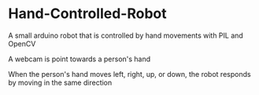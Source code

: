 Hand-Controlled-Robot
=====================

A small arduino robot that is controlled by hand movements with PIL and OpenCV

A webcam is point towards a person's hand

When the person's hand moves left, right, up, or down, the robot responds by moving in the same direction


